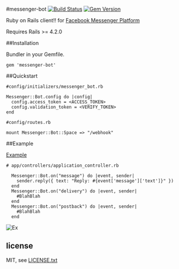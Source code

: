 #messenger-bot
[![Build Status](https://travis-ci.org/jun85664396/messenger-bot-rails.svg?branch=master)](https://travis-ci.org/jun85664396/messenger-bot-rails)
[![Gem Version](https://badge.fury.io/rb/messenger-bot.svg)](https://badge.fury.io/rb/messenger-bot)

Ruby on Rails client!! for [Facebook Messenger Platform](https://developers.facebook.com/docs/messenger-platform)

Requires Rails >= 4.2.0

##Installation

Bundler in your Gemfile.

    gem 'messenger-bot'

##Quickstart

    #config/initializers/messenger_bot.rb
    
    Messenger::Bot.config do |config|
      config.access_token = <ACCESS_TOKEN>
      config.validation_token = <VERIFY_TOKEN>
    end
    
    #config/routes.rb
    
    mount Messenger::Bot::Space => "/webhook"
    
    
##Example

[Example](https://github.com/jun85664396/messenger-bot-rails/blob/master/example/messenger_bot_controller.rb)

    # app/controllers/application_controller.rb
    
      Messenger::Bot.on("message") do |event, sender|
        sender.reply({ text: "Reply: #{event['message']['text']}" })
      end
      Messenger::Bot.on("delivery") do |event, sender|
        #BlahBlah
      end
      Messenger::Bot.on("postback") do |event, sender|
        #BlahBlah
      end
    
![Ex](https://camo.githubusercontent.com/2452b2ca2f748f2695e545c5c14e70356df5d673/68747470733a2f2f692e696d6775722e636f6d2f59544d4f5967362e676966)

## license

MIT, see [LICENSE.txt](LICENSE.txt)
